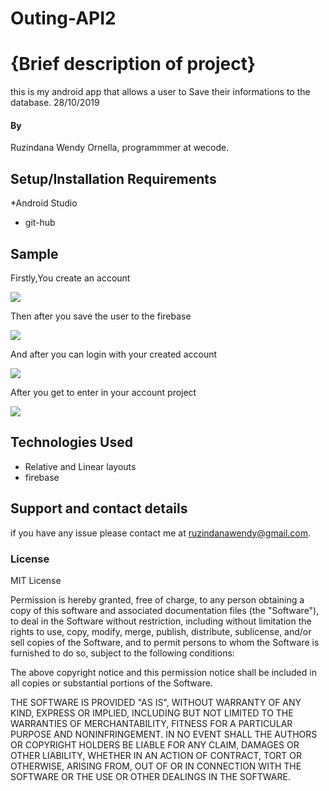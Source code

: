 
# Outing-API2
# {Brief description of project}
this is my android app that allows a user to Save their informations to the database.
28/10/2019
#### By 
Ruzindana Wendy Ornella,
programmmer at wecode.

## Setup/Installation Requirements
*Android Studio
* git-hub
## Sample

Firstly,You create an account

<img src="/Images/createaccount.png">

Then after you save the user to the firebase

<img src="/Images/Firebase.png">

And after you can login with your created account

<img src="/Images/login.png">

After you get to enter in your account project

<img src="/Images/Screenshot_2019-10-27-18-42-39.png">

## Technologies Used
* Relative and Linear layouts
* firebase
## Support and contact details
if you have any issue please contact me at ruzindanawendy@gmail.com.

### License
MIT License


Permission is hereby granted, free of charge, to any person obtaining a copy
of this software and associated documentation files (the "Software"), to deal
in the Software without restriction, including without limitation the rights
to use, copy, modify, merge, publish, distribute, sublicense, and/or sell
copies of the Software, and to permit persons to whom the Software is
furnished to do so, subject to the following conditions:

The above copyright notice and this permission notice shall be included in all
copies or substantial portions of the Software.

THE SOFTWARE IS PROVIDED "AS IS", WITHOUT WARRANTY OF ANY KIND, EXPRESS OR
IMPLIED, INCLUDING BUT NOT LIMITED TO THE WARRANTIES OF MERCHANTABILITY,
FITNESS FOR A PARTICULAR PURPOSE AND NONINFRINGEMENT. IN NO EVENT SHALL THE
AUTHORS OR COPYRIGHT HOLDERS BE LIABLE FOR ANY CLAIM, DAMAGES OR OTHER
LIABILITY, WHETHER IN AN ACTION OF CONTRACT, TORT OR OTHERWISE, ARISING FROM,
OUT OF OR IN CONNECTION WITH THE SOFTWARE OR THE USE OR OTHER DEALINGS IN THE
SOFTWARE.
